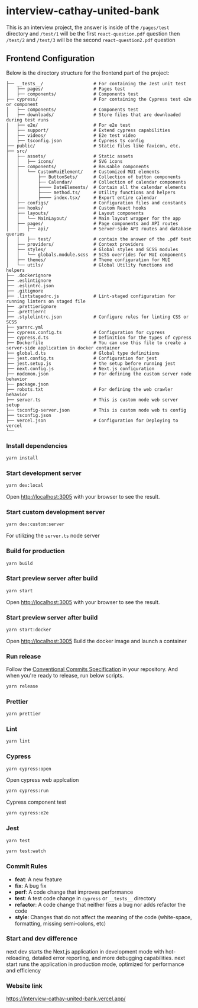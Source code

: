 # interview-cathay-united-bank

This is an interview project, the answer is inside of the `/pages/test` directory
and `/test/1` will be the first `react-question.pdf` question then `/test/2` and
`/test/3` will be the second `react-question2.pdf` question

## Frontend Configuration

Below is the directory structure for the frontend part of the project:

```plaintext
├── __tests__/                   # For containing the Jest unit test
│   ├── pages/                   # Pages test
│   ├── components/              # Components test
├── cypress/                     # For containing the Cypress test e2e or component
│   ├── components/              # Components test
│   ├── downloads/               # Store files that are downloaded during test runs
│   ├── e2e/                     # For e2e test
│   ├── support/                 # Extend cypress capabilities
│   ├── videos/                  # E2e test video
│   ├── tsconfig.json            # Cypress ts config
├── public/                      # Static files like favicon, etc.
├── src/
│   ├── assets/                  # Static assets
│   │   ├── icons/               # SVG icons
│   ├── components/              # Reusable components
│   │   └── CustomMuiElement/    # Customized MUI elements
│   │       ├── ButtonSets/      # Collection of button components
│   │       ├── Calendar/        # Collection of calendar components
│   │       ├──── DateElements/  # Contain all the calendar elements
│   │       ├──── method.ts/     # Utility functions and helpers
│   │       ├──── index.tsx/     # Export entire calendar
│   ├── configs/                 # Configuration files and constants
│   ├── hooks/                   # Custom React hooks
│   ├── layouts/                 # Layout components
│   │   └── MainLayout/          # Main layout wrapper for the app
│   ├── pages/                   # Page components and API routes
│   │   ├── api/                 # Server-side API routes and database queries
│   │   ├── test/                # contain the answer of the .pdf test
│   ├── providers/               # Context providers
│   ├── styles/                  # Global styles and SCSS modules
│   │   └── globals.module.scss  # SCSS overrides for MUI components
│   ├── themes/                  # Theme configuration for MUI
│   └── utils/                   # Global Utility functions and helpers
├── .dockerignore
├── .eslintignore
├── .eslintrc.json
├── .gitignore
├── .lintstagedrc.js             # Lint-staged configuration for running linters on staged file
├── .prettierignore
├── .prettierrc
├── .stylelintrc.json            # Configure rules for linting CSS or SCSS
├── yarnrc.yml
├── cypress.config.ts            # Configuration for cypress
├── cypress.d.ts                 # Definition for the types of cypress
├── Dockerfile                   # You can use this file to create a server-side application in docker container
├── global.d.ts                  # Global type definitions
├── jest.config.ts               # Configuration for jest
├── jest.setup.js                # the setup before running jest
├── next.config.js               # Next.js configuration
├── nodemon.json                 # For defining the custom server node behavior
├── package.json
├── robots.txt                   # For defining the web crawler behavior
├── server.ts                    # This is custom node web server setup
├── tsconfig-server.json         # This is custom node web ts config
├── tsconfig.json
├── vercel.json                  # Configuration for Deploying to vercel
└──
```

### Install dependencies

```bash
yarn install
```

### Start development server

```bash
yarn dev:local
```

Open [http://localhost:3005](http://localhost:3005) with your browser to see the result.

### Start custom development server

```bash
yarn dev:custom:server
```

For utilizing the `server.ts` node server

### Build for production

```bash
yarn build
```

### Start preview server after build

```bash
yarn start
```

Open [http://localhost:3005](http://localhost:3005) with your browser to see the result.

### Start preview server after build

```bash
yarn start:docker
```

Open [http://localhost:3005](http://localhost:3005) Build the docker image and launch a container

### Run release

Follow the [Conventional Commits Specification](https://www.conventionalcommits.org/en/v1.0.0/) in your repository. And when you're ready to release, run below scripts.

```bash
yarn release
```

### Prettier

```bash
yarn prettier
```

### Lint

```bash
yarn lint
```

### Cypress

```bash
yarn cypress:open
```

Open cypress web applcation

```bash
yarn cypress:run
```

Cypress component test

```bash
yarn cypress:e2e
```

### Jest

```bash
yarn test
```

```bash
yarn test:watch
```

### Commit Rules

- **feat**: A new feature
- **fix**: A bug fix
- **perf**: A code change that improves performance
- **test**: A test code change in `cypress` or `__tests__` directory
- **refactor**: A code change that neither fixes a bug nor adds refactor the code
- **style**: Changes that do not affect the meaning of the code (white-space, formatting, missing semi-colons, etc)

### Start and dev difference

next dev starts the Next.js application in development mode with hot-reloading, detailed error reporting, and more debugging capabilities. next start runs the application in production mode, optimized for performance and efficiency

### Website link

https://interview-cathay-united-bank.vercel.app/

